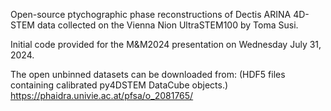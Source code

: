 Open-source ptychographic phase reconstructions of Dectis ARINA 4D-STEM data collected on the Vienna Nion UltraSTEM100 by Toma Susi.

Initial code provided for the M&M2024 presentation on Wednesday July 31, 2024.

The open unbinned datasets can be downloaded from:
(HDF5 files containing calibrated py4DSTEM DataCube objects.)
https://phaidra.univie.ac.at/pfsa/o_2081765/
